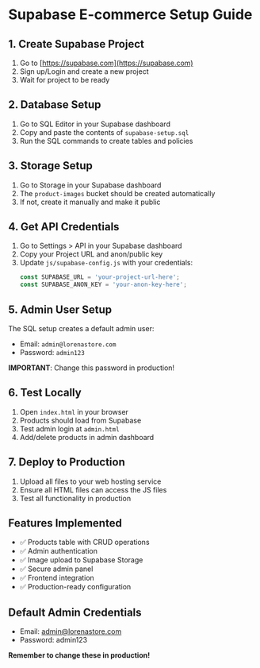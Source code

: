 # Supabase E-commerce Setup Guide

## 1. Create Supabase Project
1. Go to [https://supabase.com](https://supabase.com)
2. Sign up/Login and create a new project
3. Wait for project to be ready

## 2. Database Setup
1. Go to SQL Editor in your Supabase dashboard
2. Copy and paste the contents of `supabase-setup.sql`
3. Run the SQL commands to create tables and policies

## 3. Storage Setup
1. Go to Storage in your Supabase dashboard
2. The `product-images` bucket should be created automatically
3. If not, create it manually and make it public

## 4. Get API Credentials
1. Go to Settings > API in your Supabase dashboard
2. Copy your Project URL and anon/public key
3. Update `js/supabase-config.js` with your credentials:
   ```javascript
   const SUPABASE_URL = 'your-project-url-here';
   const SUPABASE_ANON_KEY = 'your-anon-key-here';
   ```

## 5. Admin User Setup
The SQL setup creates a default admin user:
- Email: `admin@lorenastore.com`
- Password: `admin123`

**IMPORTANT**: Change this password in production!

## 6. Test Locally
1. Open `index.html` in your browser
2. Products should load from Supabase
3. Test admin login at `admin.html`
4. Add/delete products in admin dashboard

## 7. Deploy to Production
1. Upload all files to your web hosting service
2. Ensure all HTML files can access the JS files
3. Test all functionality in production

## Features Implemented
- ✅ Products table with CRUD operations
- ✅ Admin authentication
- ✅ Image upload to Supabase Storage
- ✅ Secure admin panel
- ✅ Frontend integration
- ✅ Production-ready configuration

## Default Admin Credentials
- Email: admin@lorenastore.com
- Password: admin123

**Remember to change these in production!**